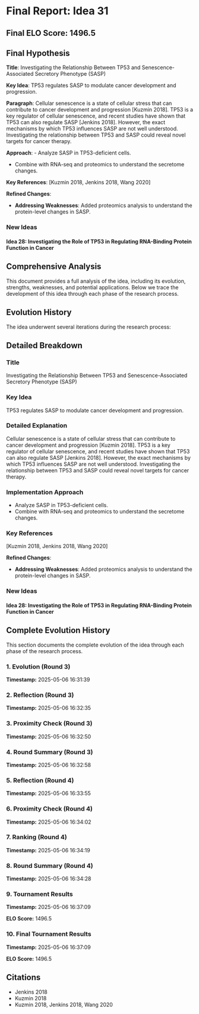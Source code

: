 # Final Report: Idea 31

## Final ELO Score: 1496.5

## Final Hypothesis

**Title**: Investigating the Relationship Between TP53 and Senescence-Associated Secretory Phenotype (SASP)

**Key Idea**: TP53 regulates SASP to modulate cancer development and progression.

**Paragraph**: Cellular senescence is a state of cellular stress that can contribute to cancer development and progression [Kuzmin 2018]. TP53 is a key regulator of cellular senescence, and recent studies have shown that TP53 can also regulate SASP [Jenkins 2018]. However, the exact mechanisms by which TP53 influences SASP are not well understood. Investigating the relationship between TP53 and SASP could reveal novel targets for cancer therapy.

**Approach**: - Analyze SASP in TP53-deficient cells.
- Combine with RNA-seq and proteomics to understand the secretome changes.

**Key References**: [Kuzmin 2018, Jenkins 2018, Wang 2020]

**Refined Changes**: 
- **Addressing Weaknesses**: Added proteomics analysis to understand the protein-level changes in SASP.

### New Ideas

#### Idea 28: Investigating the Role of TP53 in Regulating RNA-Binding Protein Function in Cancer

## Comprehensive Analysis

This document provides a full analysis of the idea, including its evolution, strengths, weaknesses, and potential applications. Below we trace the development of this idea through each phase of the research process.

## Evolution History

The idea underwent several iterations during the research process:

## Detailed Breakdown

### Title

Investigating the Relationship Between TP53 and Senescence-Associated Secretory Phenotype (SASP)

### Key Idea

TP53 regulates SASP to modulate cancer development and progression.

### Detailed Explanation

Cellular senescence is a state of cellular stress that can contribute to cancer development and progression [Kuzmin 2018]. TP53 is a key regulator of cellular senescence, and recent studies have shown that TP53 can also regulate SASP [Jenkins 2018]. However, the exact mechanisms by which TP53 influences SASP are not well understood. Investigating the relationship between TP53 and SASP could reveal novel targets for cancer therapy.

### Implementation Approach

- Analyze SASP in TP53-deficient cells.
- Combine with RNA-seq and proteomics to understand the secretome changes.

### Key References

[Kuzmin 2018, Jenkins 2018, Wang 2020]

**Refined Changes**: 
- **Addressing Weaknesses**: Added proteomics analysis to understand the protein-level changes in SASP.

### New Ideas

#### Idea 28: Investigating the Role of TP53 in Regulating RNA-Binding Protein Function in Cancer

## Complete Evolution History

This section documents the complete evolution of the idea through each phase of the research process.

### 1. Evolution (Round 3)
**Timestamp:** 2025-05-06 16:31:39



### 2. Reflection (Round 3)
**Timestamp:** 2025-05-06 16:32:35



### 3. Proximity Check (Round 3)
**Timestamp:** 2025-05-06 16:32:50



### 4. Round Summary (Round 3)
**Timestamp:** 2025-05-06 16:32:58



### 5. Reflection (Round 4)
**Timestamp:** 2025-05-06 16:33:55



### 6. Proximity Check (Round 4)
**Timestamp:** 2025-05-06 16:34:02



### 7. Ranking (Round 4)
**Timestamp:** 2025-05-06 16:34:19



### 8. Round Summary (Round 4)
**Timestamp:** 2025-05-06 16:34:28



### 9. Tournament Results
**Timestamp:** 2025-05-06 16:37:09

**ELO Score:** 1496.5



### 10. Final Tournament Results
**Timestamp:** 2025-05-06 16:37:09

**ELO Score:** 1496.5



## Citations

- Jenkins 2018
- Kuzmin 2018
- Kuzmin 2018, Jenkins 2018, Wang 2020
